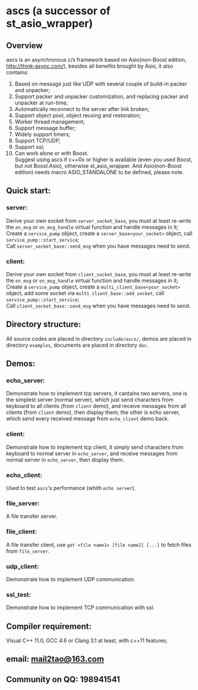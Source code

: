ascs (a successor of st_asio_wrapper)
===============
Overview
-
ascs is an asynchronous c/s framework based on Asio(non-Boost edition, http://think-async.com/), besides all benefits brought by Asio, it also contains: </br>
1. Based on message just like UDP with several couple of build-in packer and unpacker;</br>
2. Support packer and unpacker customization, and replacing packer and unpacker at run-time;</br>
3. Automatically reconnect to the server after link broken;</br>
4. Support object pool, object reusing and restoration;</br>
5. Worker thread management; </br>
6. Support message buffer;</br>
7. Widely support timers;</br>
8. Support TCP/UDP;</br>
9. Support ssl;</br>
10. Can work alone or with Boost.</br>
Suggest using ascs if c++0x or higher is available (even you used Boost, but not Boost.Asio), otherwise st_asio_wrapper.
And Asio(non-Boost edition) needs macro ASIO_STANDALONE to be defined, please note.

Quick start:
-
### server:
Derive your own socket from `server_socket_base`, you must at least re-write the `on_msg` or `on_msg_handle` virtual function and handle messages in it;</br>
Create a `service_pump` object, create a `server_base<your_socket>` object, call `service_pump::start_service`;</br>
Call `server_socket_base::send_msg` when you have messages need to send.</br>
### client:
Derive your own socket from `client_socket_base`, you must at least re-write the `on_msg` or `on_msg_handle` virtual function and handle messages in it;</br>
Create a `service_pump` object, create a `multi_client_base<your_socket>` object, add some socket via `multi_client_base::add_socket`, call `service_pump::start_service`;</br>
Call `client_socket_base::send_msg` when you have messages need to send.</br>

Directory structure:
-
All source codes are placed in directory `include/ascs/`, demos are placed in directory `examples`, documents are placed in directory `doc`.</br>

Demos:
-
### echo_server:
Demonstrate how to implement tcp servers, it cantains two servers, one is the simplest server (normal server), which just send characters from keyboard to all clients (from `client` demo), and receive messages from all clients (from `client` demo), then display them; the other is echo server, which send every received message from `echo_client` demo back.</br>
### client:
Demonstrate how to implement tcp client, it simply send characters from keyboard to normal server in `echo_server`, and receive messages from normal server in `echo_server`, then display them.</br>
### echo_client:
Used to test `ascs`'s performance (whith `echo server`).</br>
### file_server:
A file transfer server.</br>
### file_client:
A file transfer client, use `get <file name1> [file name2] [...]` to fetch files from `file_server`.</br>
### udp_client:
Demonstrate how to implement UDP communication.</br>
### ssl_test:
Demonstrate how to implement TCP communication with ssl.</br>

Compiler requirement:
-
Visual C++ 11.0, GCC 4.6 or Clang 3.1 at least, with c++11 features;</br>

email: mail2tao@163.com
-
Community on QQ: 198941541
-
